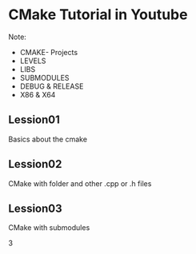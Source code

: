 # CMake Tutorial in Youtube

Note:
- CMAKE- Projects
- LEVELS
- LIBS
- SUBMODULES
- DEBUG & RELEASE
- X86 & X64





## Lession01
Basics about the cmake

## Lession02
CMake with folder and other .cpp or .h files

## Lession03

CMake with submodules


3